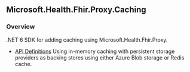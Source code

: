 ## Microsoft.Health.Fhir.Proxy.Caching

### Overview
.NET 6 SDK for adding caching using Microsoft.Health.Fhir.Proxy.
- [API Definitions](https://github.com/microsoft/fhir-proxy-sdk/blob/main/docs/reference/toc.html)
Using in-memory caching with persistent storage providers as backing stores using either Azure Blob storage or Redis cache.